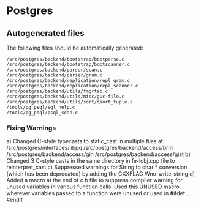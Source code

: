 # Postgres


## Autogenerated files

The following files should be automatically generated:

    /src/postgres/backend/bootstrap/bootparse.c
    /src/postgres/backend/bootstrap/bootscanner.c
    /src/postgres/backend/parser/scan.c
    /src/postgres/backend/parser/gram.c
    /src/postgres/backend/replication/repl_gram.c
    /src/postgres/backend/replication/repl_scanner.c
    /src/postgres/backend/utils/fmgrtab.c 
    /src/postgres/backend/utils/misc/guc-file.c 
    /src/postgres/backend/utils/sort/qsort_tuple.c 
    /tools/pg_psql/sql_help.c
    /tools/pg_psql/psql_scan.c


### Fixing Warnings

a) Changed C-style typecasts to static_cast in multiple files at:
	/src/postgres/interfaces/libpq
	/src/postgres/backend/access/brin
	/src/postgres/backend/access/gin
	/src/postgres/backend/access/gist
b) Changed 3 C-style casts in the same directory in fe-lobj.cpp file 	to reinterpret_cast
c) Suppressed warnings for String to char * conversion (which has been 	  deprecated) by adding the CXXFLAG Wno-write-string
d) Added a macro at the end of c.h file to suppress compiler warning 	for unused variables in various function calls. Used this UNUSED 	macro wherever variables passed to a function were unused or used 	  in #ifdef ... #endif
